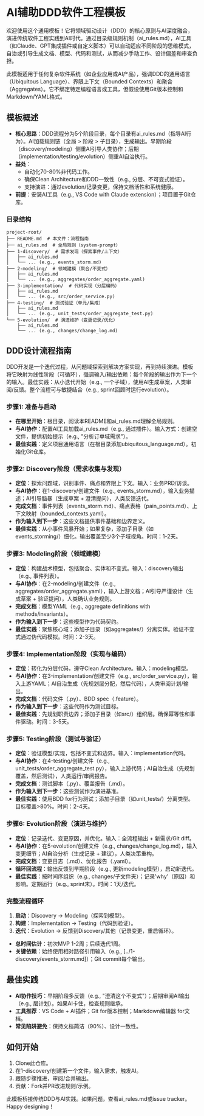 # AI辅助DDD软件工程模板

欢迎使用这个通用模板！它将领域驱动设计（DDD）的核心原则与AI深度融合，演进传统软件工程实践到AI时代。通过目录级规则机制（ai_rules.md），AI工具（如Claude、GPT集成插件或自定义脚本）可以自动适应不同阶段的思维模式，自治或引导生成文档、模型、代码和测试，从而减少手动工作、设计偏差和审查负担。

此模板适用于任何复杂软件系统（如企业应用或AI产品），强调DDD的通用语言（Ubiquitous Language）、界限上下文（Bounded Contexts）和聚合（Aggregates）。它不绑定特定编程语言或工具，但假设使用Git版本控制和Markdown/YAML格式。

## 模板概述
- **核心思路**：DDD流程分为5个阶段目录，每个目录有ai_rules.md（指导AI行为）。AI加载规则链（全局 > 阶段 > 子目录），生成输出。早期阶段（discovery/modeling）侧重AI引导人类协作；后期（implementation/testing/evolution）侧重AI自治执行。
- **益处**：
  - 自动化70-80%非代码工作。
  - 确保Clean Architecture和DDD一致性（e.g., 分层、不可变式验证）。
  - 支持演进：通过evolution/记录变更，保持文档活性和系统健康。
- **前提**：安装AI工具（e.g., VS Code with Claude extension）；项目置于Git仓库。

### 目录结构
```
project-root/
├── README.md  # 本文件：流程指南
├── ai_rules.md  # 全局规则（system-prompt）
├── 1-discovery/  # 需求发现（探索事件/上下文）
│   ├── ai_rules.md
│   └── ... (e.g., events_storm.md)
├── 2-modeling/  # 领域建模（聚合/不变式）
│   ├── ai_rules.md
│   └── ... (e.g., aggregates/order_aggregate.yaml)
├── 3-implementation/  # 代码实现（分层编码）
│   ├── ai_rules.md
│   └── ... (e.g., src/order_service.py)
├── 4-testing/  # 测试验证（单元/集成）
│   ├── ai_rules.md
│   └── ... (e.g., unit_tests/order_aggregate_test.py)
└── 5-evolution/  # 演进维护（变更记录/优化）
    ├── ai_rules.md
    └── ... (e.g., changes/change_log.md)
```

## DDD设计流程指南
DDD开发是一个迭代过程，从问题域探索到解决方案实现，再到持续演进。模板将它映射为线性阶段（可循环），强调输入/输出依赖：每个阶段的输出作为下一个的输入。最佳实践：从小迭代开始（e.g., 一个子域），使用AI生成草案，人类审阅/反馈。整个流程可与敏捷结合（e.g., sprint回顾时运行evolution）。

### 步骤1: 准备与启动
- **在哪里开始**：根目录，阅读本README和ai_rules.md理解全局规则。
- **与AI协作**：配置AI工具加载ai_rules.md（e.g., 通过插件）。输入方式：创建空文件，提供初始提示（e.g., "分析订单域需求"）。
- **最佳实践**：定义项目通用语言（在根目录添加ubiquitous_language.md）。初始化Git仓库。

### 步骤2: Discovery阶段（需求收集与发现）
- **定位**：探索问题域，识别事件、痛点和界限上下文。输入：业务PRD/访谈。
- **与AI协作**：在1-discovery/创建文件（e.g., events_storm.md），输入业务描述；AI引导脑暴（生成草案 + 澄清提问），人类反馈迭代。
- **完成文档**：事件列表（events_storm.md）、痛点表格（pain_points.md）、上下文映射（bounded_contexts.yaml）。
- **作为输入到下一步**：这些文档提供事件基础和边界定义。
- **最佳实践**：从小事件风暴开始；如果复杂，添加子目录（如events_storming/）细化。输出覆盖至少3个子域视角。时间：1-2天。

### 步骤3: Modeling阶段（领域建模）
- **定位**：构建战术模型，包括聚合、实体和不变式。输入：discovery输出（e.g., 事件列表）。
- **与AI协作**：在2-modeling/创建文件（e.g., aggregates/order_aggregate.yaml），输入上游文档；AI引导严谨设计（生成草案 + 验证提问），人类确认业务规则。
- **完成文档**：模型YAML（e.g., aggregate definitions with methods/invariants）。
- **作为输入到下一步**：这些模型作为代码契约。
- **最佳实践**：聚焦核心域；添加子目录（如aggregates/）分离实体。验证不变式通过伪代码模拟。时间：2-3天。

### 步骤4: Implementation阶段（实现与编码）
- **定位**：转化为分层代码，遵守Clean Architecture。输入：modeling模型。
- **与AI协作**：在3-implementation/创建文件（e.g., src/order_service.py），输入上游YAML；AI自治生成（先规划层分配，然后代码），人类审阅计划/输出。
- **完成文档**：代码文件（.py）、BDD spec（.feature）。
- **作为输入到下一步**：这些代码作为测试目标。
- **最佳实践**：先规划职责边界；添加子目录（如src/）组织层。确保幂等性和事件驱动。时间：3-5天。

### 步骤5: Testing阶段（测试与验证）
- **定位**：验证模型/实现，包括不变式和边界。输入：implementation代码。
- **与AI协作**：在4-testing/创建文件（e.g., unit_tests/order_aggregate_test.py），输入上游代码；AI自治生成（先规划覆盖，然后测试），人类运行/审阅报告。
- **完成文档**：测试脚本（.py）、覆盖报告（.md）。
- **作为输入到下一步**：这些测试作为演进基准。
- **最佳实践**：使用BDD for行为测试；添加子目录（如unit_tests/）分离类型。目标覆盖>80%。时间：2-4天。

### 步骤6: Evolution阶段（演进与维护）
- **定位**：记录迭代、变更原因，并优化。输入：全流程输出 + 新需求/Git diff。
- **与AI协作**：在5-evolution/创建文件（e.g., changes/change_log.md），输入变更细节；AI自治分析（生成记录 + 建议），人类决策重构。
- **完成文档**：变更日志（.md）、优化报告（.yaml）。
- **循环回流程**：输出反馈到早期阶段（e.g., 更新modeling模型），启动新迭代。
- **最佳实践**：按时间序组织（e.g., changes/子文件夹）；记录'why'（原因）和影响。定期运行（e.g., sprint末）。时间：1天/迭代。

### 完整流程循环
1. **启动**：Discovery -> Modeling（探索到模型）。
2. **构建**：Implementation -> Testing（代码到验证）。
3. **迭代**：Evolution -> 反馈到Discovery/其他（记录变更，重启循环）。
- **总时间估计**：初次MVP 1-2周；后续迭代1周。
- **关键依赖**：始终使用相对路径引用输入（e.g., [../1-discovery/events_storm.md]）；Git commit每个输出。

## 最佳实践
- **AI协作技巧**：早期阶段多反馈（e.g., "澄清这个不变式"）；后期审阅AI输出（e.g., 层计划）。如果AI卡住，检查规则继承。
- **工具推荐**：VS Code + AI插件；Git for版本控制；Markdown编辑器 for文档。
- **常见陷阱避免**：保持文档简洁（90%）、设计一致性。

## 如何开始
1. Clone此仓库。
2. 在1-discovery/创建第一个文件，输入需求，触发AI。
3. 跟随步骤推进，审阅/合并输出。
4. 贡献：Fork并PR改进规则/示例。

此模板桥接传统DDD与AI实践。如果问题，查看ai_rules.md或issue tracker。Happy designing！
